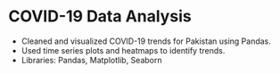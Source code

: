 # COVID-19 Data Analysis

- Cleaned and visualized COVID-19 trends for Pakistan using Pandas.
- Used time series plots and heatmaps to identify trends.
- Libraries: Pandas, Matplotlib, Seaborn
